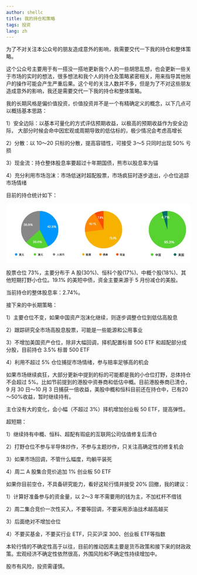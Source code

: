 ```yaml
---
author: shellc
title: 我的持仓和策略
tags: 投资
lang: zh
---
```


为了不对关注本公众号的朋友造成意外的影响，我需要交代一下我的持仓和整体策略。

<!--more-->

这个公众号主要用于有一搭没一搭地更新我个人的一些胡思乱想，也会更新一些关于市场的实时的想法，很多想法和我个人的持仓及策略紧密相关，用来指导其他账户的操作可能会产生严重后果。这个号的关注人数并不多，但是为了不对这些朋友造成意外的影响，我还是需要交代一下我的持仓和整体策略。

我的长期风格是偏价值投资，价值投资并不是一个有精确定义的概念，以下几点可以概括基本思路：

1）安全边际：以基本可量化的方式评估预期收益，以极高的预期收益作为安全边际， 大部分时候会命中因宏观或周期导致的低估标的，极少情况会考虑高增长

2）分散：以 10～20 只标的分散，提高容错性，可接受 3～5 只同时出现 50% 亏损

3）现金流：持仓整体股息率要超过十年期国债，熊市以股息率为锚

4）充分利用市场泡沫：市场低迷时超配股票，市场疯狂时逐步退出，小仓位追踪市场情绪

目前的持仓统计如下：

![持仓](/assets/images/posts/202410/01.png)

股票仓位 73%，主要分布于 A 股(30%)、恒科个股(17%)、中概个股(18%)、其他短期打野小仓位。19.1% 的美短中债，资金主要来源于 5 月份减仓的美股。

当前持仓的整体股息率：2.74%。

接下来的中长期策略：

1）主要仓位不变，如果中国资产泡沫化继续，则逐步调整仓位到低估高股息

2）跟踪研究全市场高股息股票，可能是一些能源和公用事业

3）不增加美国资产仓位，除非大幅回调，择机配置标普 500 ETF 和超配部分成分股，目前持仓 3.5% 标普 500 ETF

4）利用不超过 5% 仓位捕捉市场情绪，参与赔率足够高的机会

如果市场继续疯狂，大部分更新中提到的标的可能都是我的小仓位打野，总体持仓不会超过 5%。比如节前提到的港股中资券商和低估中概。目前港股券商已清仓，9 月 30 日～10 月 3 日捕获一倍收益，美股中概和恒科目前还在持仓中，已有20～50%收益，暂时继续持有。

主仓没有大的变化，会小幅（不超过 3%）择机增加创业板 50 ETF，提高弹性。

超短期：

1）继续持有中概、恒科、超配有瑕疵的互联网公司估值修复后清仓

2）打野仓位不参与半导体炒作，不参与主题炒作，只关注高确定性的修复机会

3）如果市场回调，不管什么幅度，均躺平装死

4）周二 A 股集合竞价追加 1% 创业板 50 ETF

如果你目前空仓，不具备研究能力，看好这轮行情并接受 20% 回撤，我的建议：

1）计算好准备参与的资金量，以 2～3 年不需要用的钱为主，不加杠杆不借钱

2）周二集合竞价一次性买入，不要等回调，不要采用添油战术越高越买

3）后面绝对不增加仓位

4）不要买基金，不要买行业 ETF，只买沪深 300、创业板 ETF等指数

本轮行情的不确定性高于以往，目前的推动因素主要是货币政策和接下来的财政政策。宏观经济不确定性依然很高，外围风险和不确定性持续增加中。

股市有风险，投资需谨慎。